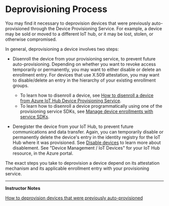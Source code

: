 # Deprovisioning Process

You may find it necessary to deprovision devices that were previously auto-provisioned through the Device Provisioning Service. For example, a device may be sold or moved to a different IoT hub, or it may be lost, stolen, or otherwise compromised.

In general, deprovisioning a device involves two steps:

* Disenroll the device from your provisioning service, to prevent future auto-provisioning. Depending on whether you want to revoke access temporarily or permanently, you may want to either disable or delete an enrollment entry. For devices that use X.509 attestation, you may want to disable/delete an entry in the hierarchy of your existing enrollment groups.

  * To learn how to disenroll a device, see [How to disenroll a device from Azure IoT Hub Device Provisioning Service](https://docs.microsoft.com/en-us/azure/iot-dps/how-to-revoke-device-access-portal).
  * To learn how to disenroll a device programmatically using one of the provisioning service SDKs, see [Manage device enrollments with service SDKs](https://docs.microsoft.com/en-us/azure/iot-dps/how-to-manage-enrollments-sdks).

* Deregister the device from your IoT Hub, to prevent future communications and data transfer. Again, you can temporarily disable or permanently delete the device's entry in the identity registry for the IoT Hub where it was provisioned. See [Disable devices](https://docs.microsoft.com/en-us/azure/iot-hub/iot-hub-devguide-identity-registry#disable-devices) to learn more about disablement. See "Device Management / IoT Devices" for your IoT Hub resource, in the Azure portal.

The exact steps you take to deprovision a device depend on its attestation mechanism and its applicable enrollment entry with your provisioning service. 

---

**Instructor Notes**

[How to deprovision devices that were previously auto-provisioned](https://docs.microsoft.com/en-us/azure/iot-dps/how-to-unprovision-devices)
